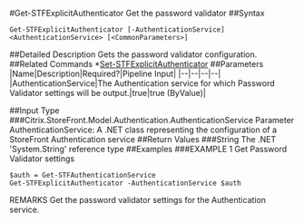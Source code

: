#Get-STFExplicitAuthenticator
Get the password validator
##Syntax
```Get-STFExplicitAuthenticator [-AuthenticationService] <AuthenticationService> [<CommonParameters>]
```
##Detailed Description
Gets the password validator configuration.
##Related Commands
*[Set-STFExplicitAuthenticator](Set-STFExplicitAuthenticator)
##Parameters
|Name|Description|Required?|Pipeline Input||--|--|--|--||AuthenticationService|The Authentication service for which Password Validator settings will be output.|true|true (ByValue)|##Input Type
###Citrix.StoreFront.Model.Authentication.AuthenticationService
Parameter AuthenticationService: A .NET class representing the configuration of a StoreFront Authentication service
##Return Values
###String
The .NET 'System.String' reference type
##Examples
###EXAMPLE 1 Get Password Validator settings
```$auth = Get-STFAuthenticationService
Get-STFExplicitAuthenticator -AuthenticationService $auth
```
REMARKS
Get the password validator settings for the Authentication service.

